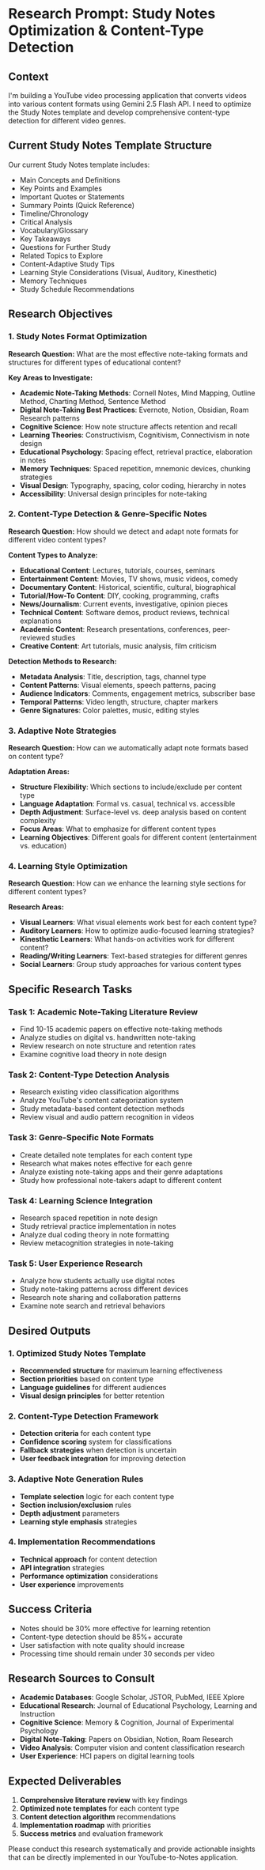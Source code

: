 # Research Prompt: Study Notes Optimization & Content-Type Detection

## Context
I'm building a YouTube video processing application that converts videos into various content formats using Gemini 2.5 Flash API. I need to optimize the Study Notes template and develop comprehensive content-type detection for different video genres.

## Current Study Notes Template Structure
Our current Study Notes template includes:
- Main Concepts and Definitions
- Key Points and Examples  
- Important Quotes or Statements
- Summary Points (Quick Reference)
- Timeline/Chronology
- Critical Analysis
- Vocabulary/Glossary
- Key Takeaways
- Questions for Further Study
- Related Topics to Explore
- Content-Adaptive Study Tips
- Learning Style Considerations (Visual, Auditory, Kinesthetic)
- Memory Techniques
- Study Schedule Recommendations

## Research Objectives

### 1. Study Notes Format Optimization
**Research Question:** What are the most effective note-taking formats and structures for different types of educational content?

**Key Areas to Investigate:**
- **Academic Note-Taking Methods**: Cornell Notes, Mind Mapping, Outline Method, Charting Method, Sentence Method
- **Digital Note-Taking Best Practices**: Evernote, Notion, Obsidian, Roam Research patterns
- **Cognitive Science**: How note structure affects retention and recall
- **Learning Theories**: Constructivism, Cognitivism, Connectivism in note design
- **Educational Psychology**: Spacing effect, retrieval practice, elaboration in notes
- **Memory Techniques**: Spaced repetition, mnemonic devices, chunking strategies
- **Visual Design**: Typography, spacing, color coding, hierarchy in notes
- **Accessibility**: Universal design principles for note-taking

### 2. Content-Type Detection & Genre-Specific Notes
**Research Question:** How should we detect and adapt note formats for different video content types?

**Content Types to Analyze:**
- **Educational Content**: Lectures, tutorials, courses, seminars
- **Entertainment Content**: Movies, TV shows, music videos, comedy
- **Documentary Content**: Historical, scientific, cultural, biographical
- **Tutorial/How-To Content**: DIY, cooking, programming, crafts
- **News/Journalism**: Current events, investigative, opinion pieces
- **Technical Content**: Software demos, product reviews, technical explanations
- **Academic Content**: Research presentations, conferences, peer-reviewed studies
- **Creative Content**: Art tutorials, music analysis, film criticism

**Detection Methods to Research:**
- **Metadata Analysis**: Title, description, tags, channel type
- **Content Patterns**: Visual elements, speech patterns, pacing
- **Audience Indicators**: Comments, engagement metrics, subscriber base
- **Temporal Patterns**: Video length, structure, chapter markers
- **Genre Signatures**: Color palettes, music, editing styles

### 3. Adaptive Note Strategies
**Research Question:** How can we automatically adapt note formats based on content type?

**Adaptation Areas:**
- **Structure Flexibility**: Which sections to include/exclude per content type
- **Language Adaptation**: Formal vs. casual, technical vs. accessible
- **Depth Adjustment**: Surface-level vs. deep analysis based on content complexity
- **Focus Areas**: What to emphasize for different content types
- **Learning Objectives**: Different goals for different content (entertainment vs. education)

### 4. Learning Style Optimization
**Research Question:** How can we enhance the learning style sections for different content types?

**Research Areas:**
- **Visual Learners**: What visual elements work best for each content type?
- **Auditory Learners**: How to optimize audio-focused learning strategies?
- **Kinesthetic Learners**: What hands-on activities work for different content?
- **Reading/Writing Learners**: Text-based strategies for different genres
- **Social Learners**: Group study approaches for various content types

## Specific Research Tasks

### Task 1: Academic Note-Taking Literature Review
- Find 10-15 academic papers on effective note-taking methods
- Analyze studies on digital vs. handwritten note-taking
- Review research on note structure and retention rates
- Examine cognitive load theory in note design

### Task 2: Content-Type Detection Analysis
- Research existing video classification algorithms
- Analyze YouTube's content categorization system
- Study metadata-based content detection methods
- Review visual and audio pattern recognition in videos

### Task 3: Genre-Specific Note Formats
- Create detailed note templates for each content type
- Research what makes notes effective for each genre
- Analyze existing note-taking apps and their genre adaptations
- Study how professional note-takers adapt to different content

### Task 4: Learning Science Integration
- Research spaced repetition in note design
- Study retrieval practice implementation in notes
- Analyze dual coding theory in note formatting
- Review metacognition strategies in note-taking

### Task 5: User Experience Research
- Analyze how students actually use digital notes
- Study note-taking patterns across different devices
- Research note sharing and collaboration patterns
- Examine note search and retrieval behaviors

## Desired Outputs

### 1. Optimized Study Notes Template
- **Recommended structure** for maximum learning effectiveness
- **Section priorities** based on content type
- **Language guidelines** for different audiences
- **Visual design principles** for better retention

### 2. Content-Type Detection Framework
- **Detection criteria** for each content type
- **Confidence scoring** system for classifications
- **Fallback strategies** when detection is uncertain
- **User feedback integration** for improving detection

### 3. Adaptive Note Generation Rules
- **Template selection** logic for each content type
- **Section inclusion/exclusion** rules
- **Depth adjustment** parameters
- **Learning style emphasis** strategies

### 4. Implementation Recommendations
- **Technical approach** for content detection
- **API integration** strategies
- **Performance optimization** considerations
- **User experience** improvements

## Success Criteria
- Notes should be 30% more effective for learning retention
- Content-type detection should be 85%+ accurate
- User satisfaction with note quality should increase
- Processing time should remain under 30 seconds per video

## Research Sources to Consult
- **Academic Databases**: Google Scholar, JSTOR, PubMed, IEEE Xplore
- **Educational Research**: Journal of Educational Psychology, Learning and Instruction
- **Cognitive Science**: Memory & Cognition, Journal of Experimental Psychology
- **Digital Note-Taking**: Papers on Obsidian, Notion, Roam Research
- **Video Analysis**: Computer vision and content classification research
- **User Experience**: HCI papers on digital learning tools

## Expected Deliverables
1. **Comprehensive literature review** with key findings
2. **Optimized note templates** for each content type
3. **Content detection algorithm** recommendations
4. **Implementation roadmap** with priorities
5. **Success metrics** and evaluation framework

Please conduct this research systematically and provide actionable insights that can be directly implemented in our YouTube-to-Notes application.

